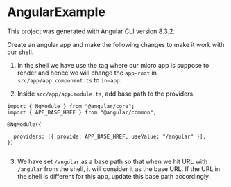 # AngularExample

This project was generated with Angular CLI version 8.3.2.

Create an angular app and make the following changes to make it work with our shell.

1. In the shell we have use the tag <in-app> where our micro app is suppose to render and hence we will change the `app-root` in `src/app/app.component.ts` to `in-app`.

2. Inside `src/app/app.module.ts`, add base path to the providers.
```
import { NgModule } from "@angular/core";
import { APP_BASE_HREF } from "@angular/common";

@NgModule({
  ...
  providers: [{ provide: APP_BASE_HREF, useValue: "/angular" }],
})


```

3. We have set `/angular` as a base path so that when we hit URL with `/angular` from the shell, it will consider it as the base URL. If the URL in the shell is different for this app, update this base path accordingly.
